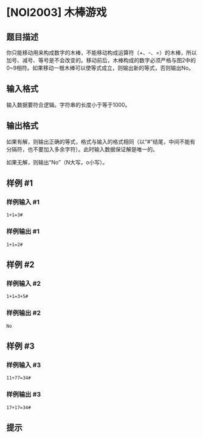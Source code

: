 # [NOI2003] 木棒游戏

## 题目描述

你只能移动用来构成数字的木棒，不能移动构成运算符（+、-、=）的木棒，所以加号、减号、等号是不会改变的。移动前后，木棒构成的数字必须严格与图2中的0~9相符。如果移动一根木棒可以使等式成立，则输出新的等式，否则输出No。


## 输入格式

输入数据要符合逻辑。字符串的长度小于等于1000。


## 输出格式

如果有解，则输出正确的等式，格式与输入的格式相同（以“#”结尾，中间不能有分隔符，也不要加入多余字符）。此时输入数据保证解是唯一的。

如果无解，则输出“No”（N大写，o小写）。


## 样例 #1

### 样例输入 #1
```
1+1=3#
```

### 样例输出 #1

```
1+1=2#
```

## 样例 #2

### 样例输入 #2
```
1+1=3+5#
```

### 样例输出 #2

```
No
```

## 样例 #3

### 样例输入 #3
```
11+77=34#
```

### 样例输出 #3

```
17+17=34#
```

## 提示


